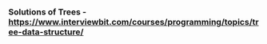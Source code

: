### Solutions of Trees - https://www.interviewbit.com/courses/programming/topics/tree-data-structure/